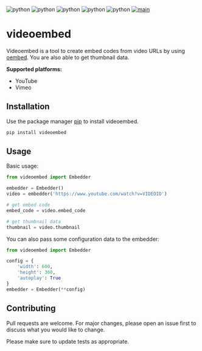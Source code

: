 ![python](https://img.shields.io/badge/Python-3.8-blue)
![python](https://img.shields.io/badge/Python-3.9-blue)
![python](https://img.shields.io/badge/Python-3.10-blue)
![python](https://img.shields.io/badge/Python-3.11-blue)
![python](https://img.shields.io/badge/Python-3.12-blue)
[![main](https://github.com/phewera/videoembed/actions/workflows/main.yml/badge.svg)](https://github.com/phewera/videoembed/actions/workflows/main.yml)

# videoembed

Videoembed is a tool to create embed codes from video URLs by using [oembed](https://oembed.com). You are also able to get thumbnail data.

**Supported platforms:**
* YouTube
* Vimeo


## Installation

Use the package manager [pip](https://pypi.org/project/pip/) to install videoembed.

```bash
pip install videoembed
```

## Usage

Basic usage:

```python
from videoembed import Embedder

embedder = Embedder()
video = embedder('https://www.youtube.com/watch?v=VIDEOID')

# get embed code
embed_code = video.embed_code

# get thumbnail data
thumbnail = video.thumbnail
```

You can also pass some configuration data to the embedder:

```python
from videoembed import Embedder

config = {
    'width': 600,
    'height': 360,
    'autoplay': True
}
embedder = Embedder(**config)
```

## Contributing

Pull requests are welcome. For major changes, please open an issue first to discuss what you would like to change.

Please make sure to update tests as appropriate.
